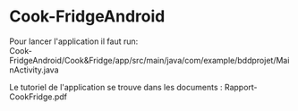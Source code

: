 # Cook-FridgeAndroid
  
Pour lancer l'application il faut run:  
Cook-FridgeAndroid/Cook&Fridge/app/src/main/java/com/example/bddprojet/MainActivity.java  

Le tutoriel de l'application se trouve dans les documents : Rapport-CookFridge.pdf  
